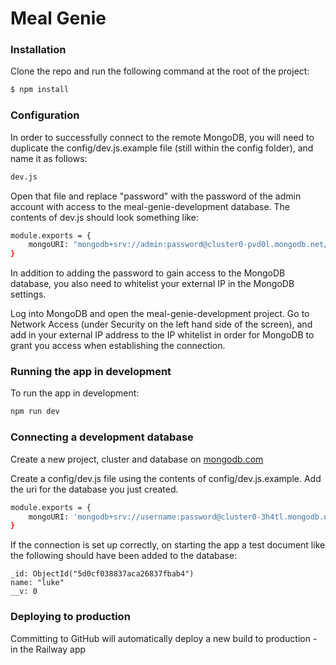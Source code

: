 # Meal Genie

### Installation

Clone the repo and run the following command at the root of the project:

```sh
$ npm install
```

### Configuration

In order to successfully connect to the remote MongoDB, you will need to duplicate the config/dev.js.example file (still within the config folder), and name it as follows:

```sh
dev.js
```

Open that file and replace "password" with the password of the admin account with access to the meal-genie-development database. The contents of dev.js should look something like:

```sh
module.exports = {
    mongoURI: "mongodb+srv://admin:password@cluster0-pvd0l.mongodb.net/heroku_xg884p0t?retryWrites=true&w=majority",
}
```

In addition to adding the password to gain access to the MongoDB database, you also need to whitelist your external IP in the MongoDB settings.

Log into MongoDB and open the meal-genie-development project. Go to Network Access (under Security on the left hand side of the screen), and add in your external IP address to the IP whitelist in order for MongoDB to grant you access when establishing the connection.

### Running the app in development

To run the app in development:

```sh
npm run dev
```

### Connecting a development database

Create a new project, cluster and database on [mongodb.com](https://cloud.mongodb.com/v2#/org/5d010935014b764d90359b5a/projects/create)

Create a config/dev.js file using the contents of config/dev.js.example. Add the uri for the database you just created.

```sh
module.exports = {
    mongoURI: 'mongodb+srv://username:password@cluster0-3h4tl.mongodb.net/test?retryWrites=true&w=majority'
}
```

If the connection is set up correctly, on starting the app a test document like the following should have been added to the database:

```
_id: ObjectId("5d0cf038837aca26837fbab4")
name: "luke"
__v: 0
```

### Deploying to production

Committing to GitHub will automatically deploy a new build to production - in the Railway app
